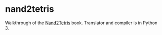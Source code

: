 # nand2tetris

Walkthrough of the [Nand2Tetris](https://www.nand2tetris.org/) book. Translator and compiler is in Python 3.
